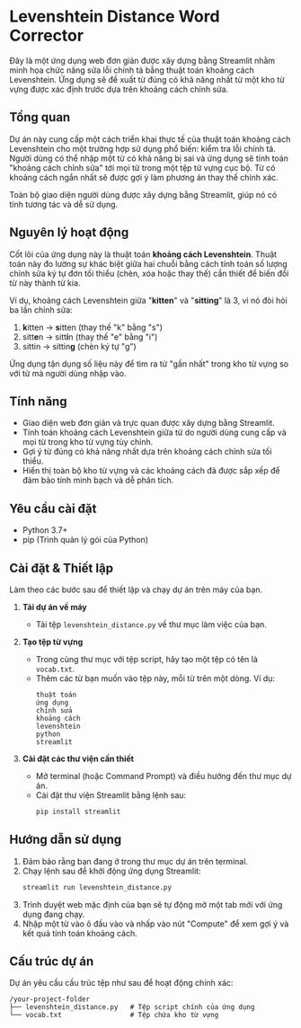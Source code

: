 # Levenshtein Distance Word Corrector

Đây là một ứng dụng web đơn giản được xây dựng bằng Streamlit nhằm minh họa chức năng sửa lỗi chính tả bằng thuật toán khoảng cách Levenshtein. Ứng dụng sẽ đề xuất từ đúng có khả năng nhất từ một kho từ vựng được xác định trước dựa trên khoảng cách chỉnh sửa.

## Tổng quan

Dự án này cung cấp một cách triển khai thực tế của thuật toán khoảng cách Levenshtein cho một trường hợp sử dụng phổ biến: kiểm tra lỗi chính tả. Người dùng có thể nhập một từ có khả năng bị sai và ứng dụng sẽ tính toán "khoảng cách chỉnh sửa" tới mọi từ trong một tệp từ vựng cục bộ. Từ có khoảng cách ngắn nhất sẽ được gợi ý làm phương án thay thế chính xác.

Toàn bộ giao diện người dùng được xây dựng bằng Streamlit, giúp nó có tính tương tác và dễ sử dụng.

## Nguyên lý hoạt động

Cốt lõi của ứng dụng này là thuật toán **khoảng cách Levenshtein**. Thuật toán này đo lường sự khác biệt giữa hai chuỗi bằng cách tính toán số lượng chỉnh sửa ký tự đơn tối thiểu (chèn, xóa hoặc thay thế) cần thiết để biến đổi từ này thành từ kia.

Ví dụ, khoảng cách Levenshtein giữa "**kitten**" và "**sitting**" là 3, vì nó đòi hỏi ba lần chỉnh sửa:
1.  **k**itten → **s**itten (thay thế "k" bằng "s")
2.  sitt**e**n → sitt**i**n (thay thế "e" bằng "i")
3.  sittin → sittin**g** (chèn ký tự "g")

Ứng dụng tận dụng số liệu này để tìm ra từ "gần nhất" trong kho từ vựng so với từ mà người dùng nhập vào.

## Tính năng

-   Giao diện web đơn giản và trực quan được xây dựng bằng Streamlit.
-   Tính toán khoảng cách Levenshtein giữa từ do người dùng cung cấp và mọi từ trong kho từ vựng tùy chỉnh.
-   Gợi ý từ đúng có khả năng nhất dựa trên khoảng cách chỉnh sửa tối thiểu.
-   Hiển thị toàn bộ kho từ vựng và các khoảng cách đã được sắp xếp để đảm bảo tính minh bạch và dễ phân tích.

## Yêu cầu cài đặt

-   Python 3.7+
-   pip (Trình quản lý gói của Python)

## Cài đặt & Thiết lập

Làm theo các bước sau để thiết lập và chạy dự án trên máy của bạn.

1.  **Tải dự án về máy**
    -   Tải tệp `levenshtein_distance.py` về thư mục làm việc của bạn.

2.  **Tạo tệp từ vựng**
    -   Trong cùng thư mục với tệp script, hãy tạo một tệp có tên là `vocab.txt`.
    -   Thêm các từ bạn muốn vào tệp này, mỗi từ trên một dòng. Ví dụ:
        ```
        thuật toán
        ứng dụng
        chỉnh sửa
        khoảng cách
        levenshtein
        python
        streamlit
        ```

3.  **Cài đặt các thư viện cần thiết**
    -   Mở terminal (hoặc Command Prompt) và điều hướng đến thư mục dự án.
    -   Cài đặt thư viện Streamlit bằng lệnh sau:
        ```bash
        pip install streamlit
        ```

## Hướng dẫn sử dụng

1.  Đảm bảo rằng bạn đang ở trong thư mục dự án trên terminal.
2.  Chạy lệnh sau để khởi động ứng dụng Streamlit:
    ```bash
    streamlit run levenshtein_distance.py
    ```
3.  Trình duyệt web mặc định của bạn sẽ tự động mở một tab mới với ứng dụng đang chạy.
4.  Nhập một từ vào ô đầu vào và nhấp vào nút "Compute" để xem gợi ý và kết quả tính toán khoảng cách.

## Cấu trúc dự án

Dự án yêu cầu cấu trúc tệp như sau để hoạt động chính xác:
```
/your-project-folder
├── levenshtein_distance.py   # Tệp script chính của ứng dụng
└── vocab.txt                 # Tệp chứa kho từ vựng
```